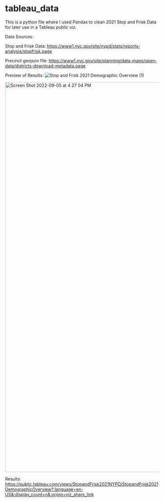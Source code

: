 # tableau_data
 
This is a python file where I used Pandas to clean 2021 Stop and Frisk Data for later use in a Tableau public viz. 

Data Sources: 

Stop and Frisk Data: https://www1.nyc.gov/site/nypd/stats/reports-analysis/stopfrisk.page

Precinct geojson file: 
https://www1.nyc.gov/site/planning/data-maps/open-data/districts-download-metadata.page

Preview of Results: 
![Stop and Frisk 2021 Demographic Overview (1)](https://user-images.githubusercontent.com/8728172/188510137-68fb313e-5fbf-4bf4-9634-60247758a74b.png)


<img width="1280" alt="Screen Shot 2022-09-05 at 4 27 04 PM" src="https://user-images.githubusercontent.com/8728172/188510200-b4003dc0-8b78-42f0-9bde-05810a0a9d9c.png">



Results: https://public.tableau.com/views/StopandFrisk2021NYPD/StopandFrisk2021DemographicOverview?:language=en-US&:display_count=n&:origin=viz_share_link
